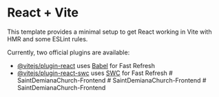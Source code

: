 # React + Vite

This template provides a minimal setup to get React working in Vite with HMR and some ESLint rules.

Currently, two official plugins are available:

- [@vitejs/plugin-react](https://github.com/vitejs/vite-plugin-react/blob/main/packages/plugin-react/README.md) uses [Babel](https://babeljs.io/) for Fast Refresh
- [@vitejs/plugin-react-swc](https://github.com/vitejs/vite-plugin-react-swc) uses [SWC](https://swc.rs/) for Fast Refresh
#   S a i n t D e m i a n a C h u r c h - F r o n t e n d  
 #   S a i n t D e m i a n a C h u r c h - F r o n t e n d  
 #   S a i n t D e m i a n a C h u r c h - F r o n t e n d  
 